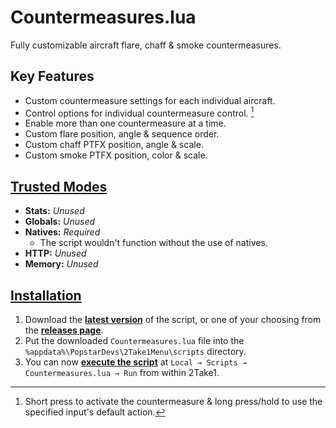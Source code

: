 # Countermeasures.lua
Fully customizable aircraft flare, chaff & smoke countermeasures.

## Key Features
- Custom countermeasure settings for each individual aircraft.
- Control options for individual countermeasure control. [^1]
- Enable more than one countermeasure at a time.
- Custom flare position, angle & sequence order.
- Custom chaff PTFX position, angle & scale.
- Custom smoke PTFX position, color & scale.

## [Trusted Modes](https://gta.2take1.menu/dev/scripts/#trusted-mode)
- **Stats:** *Unused*
- **Globals:** *Unused*
- **Natives:** *Required*
    - The script wouldn't function without the use of natives.
- **HTTP:** *Unused*
- **Memory:** *Unused*

## [Installation](https://gta.2take1.menu/dev/scripts/#manual-installation)
1. Download the [**latest version**](https://github.com/Bassrex100/Countermeasures.lua/releases/latest/download/Countermeasures.lua) of the script, or one of your choosing from the [**releases page**](https://github.com/Bassrex100/Countermeasures.lua/releases).
2. Put the downloaded `Countermeasures.lua` file into the `%appdata%\PopstarDevs\2Take1Menu\scripts` directory.
3. You can now [**execute the script**](https://gta.2take1.menu/dev/scripts/#running-scripts) at `Local → Scripts → Countermeasures.lua → Run` from within 2Take1.

[^1]: Short press to activate the countermeasure & long press/hold to use the specified input's default action.
